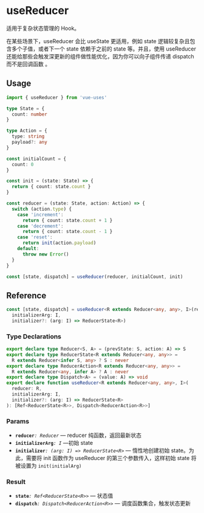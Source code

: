 # useReducer

适用于复杂状态管理的 Hook。

在某些场景下，useReducer 会比 useState 更适用，例如 state 逻辑较复杂且包含多个子值，或者下一个 state 依赖于之前的 state 等。并且，使用 useReducer 还能给那些会触发深更新的组件做性能优化，因为你可以向子组件传递 dispatch 而不是回调函数 。

## Usage

```ts
import { useReducer } from 'vue-uses'

type State = {
  count: number
}

type Action = {
  type: string
  payload?: any
}

const initialCount = {
  count: 0
}

const init = (state: State) => {
  return { count: state.count }
}

const reducer = (state: State, action: Action) => {
  switch (action.type) {
    case 'increment':
      return { count: state.count + 1 }
    case 'decrement':
      return { count: state.count - 1 }
    case 'reset':
      return init(action.payload)
    default:
      throw new Error()
  }
}

const [state, dispatch] = useReducer(reducer, initialCount, init)
```

## Reference

```ts
const [state, dispatch] = useReducer<R extends Reducer<any, any>, I>(reducer: R,
  initializerArg: I,
  initializer?: (arg: I) => ReducerState<R>)
```

### Type Declarations

```ts
export declare type Reducer<S, A> = (prevState: S, action: A) => S
export declare type ReducerState<R extends Reducer<any, any>> =
  R extends Reducer<infer S, any> ? S : never
export declare type ReducerAction<R extends Reducer<any, any>> =
  R extends Reducer<any, infer A> ? A : never
export declare type Dispatch<A> = (value: A) => void
export declare function useReducer<R extends Reducer<any, any>, I>(
  reducer: R,
  initializerArg: I,
  initializer?: (arg: I) => ReducerState<R>
): [Ref<ReducerState<R>>, Dispatch<ReducerAction<R>>]
```

### Params

- **`reducer`**_`: Reducer`_ &mdash; reducer 纯函数，返回最新状态
- **`initializerArg`**_`: I`_ &mdash;初始 state
- **`initializer`**_`: (arg: I) => ReducerState<R>`_ &mdash; 惰性地创建初始 state。为此，需要将 init 函数作为 useReducer 的第三个参数传入，这样初始 state 将被设置为 `init(initialArg)`

### Result

- **`state`**_`: Ref<ReducerState<R>>`_ &mdash; 状态值
- **`dispatch`**_`: Dispatch<ReducerAction<R>>`_ &mdash; 调度函数集合，触发状态更新
